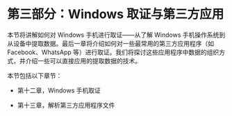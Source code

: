 # 第三部分：Windows 取证与第三方应用

本节将讲解如何对 Windows 手机进行取证——从了解 Windows 手机操作系统到从设备中提取数据。最后一章将介绍如何对一些最常用的第三方应用程序（如 Facebook、WhatsApp 等）进行取证。我们将探讨这些应用程序中数据的组织方式，并介绍一些可以直接应用的提取数据的技术。

本节包括以下章节：

+   第十二章，Windows 手机取证

+   第十三章，解析第三方应用程序文件
